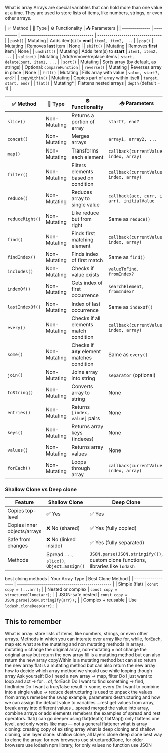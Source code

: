 What is array
Arrays are special variables that can hold more than one value at a time.
They are used to store lists of items, like numbers, strings, or even other arrays.

| ✅ Method       | 🧩 Type    | ⚙️ Functionality                     | 📥 Parameters                    |
| -------------- | ---------- | ------------------------------------ | 
-------------------------------- |
| `push()`       | Mutating   | Adds item(s) to **end**              | `item1, item2, ...`              |
| `pop()`        | Mutating   | Removes **last** item                | None                             |
| `shift()`      | Mutating   | Removes **first** item               | None                             |
| `unshift()`    | Mutating   | Adds item(s) to **start**            | `item1, item2, ...`              |
| `splice()`     | Mutating   | Add/remove/replace items             | `start, deleteCount, item1, ...` |
| `sort()`       | Mutating   | Sorts array (by default, as strings) | Optional: `compareFunction`      |
| `reverse()`    | Mutating   | Reverses array in place              | None                             |
| `fill()`       | Mutating   | Fills array with value               | `value, start?, end?`            |
| `copyWithin()` | Mutating   | Copies part of array within itself   | `target, start, end?`            |
| `flat()`       | Mutating\* | Flattens nested arrays               | `depth` (default = 1)            |


| ✅ Method        | 🧩 Type      | ⚙️ Functionality                            | 📥 Parameters                               |
| --------------- | ------------ | ------------------------------------------- | ------------------------------------------- |
| `slice()`       | Non-Mutating | Returns a portion of array                  | `start?, end?`                              |
| `concat()`      | Non-Mutating | Merges arrays                               | `array1, array2, ...`                       |
| `map()`         | Non-Mutating | Transforms each element                     | `callback(currentValue, index, array)`      |
| `filter()`      | Non-Mutating | Filters elements based on condition         | `callback(currentValue, index, array)`      |
| `reduce()`      | Non-Mutating | Reduces array to single value               | `callback(acc, curr, i, arr), initialValue` |
| `reduceRight()` | Non-Mutating | Like reduce but from right                  | Same as `reduce()`                          |
| `find()`        | Non-Mutating | Finds first matching element                | `callback(currentValue, index, array)`      |
| `findIndex()`   | Non-Mutating | Finds index of first match                  | Same as `find()`                            |
| `includes()`    | Non-Mutating | Checks if value exists                      | `valueToFind, fromIndex?`                   |
| `indexOf()`     | Non-Mutating | Gets index of first occurrence              | `searchElement, fromIndex?`                 |
| `lastIndexOf()` | Non-Mutating | Index of last occurrence                    | Same as `indexOf()`                         |
| `every()`       | Non-Mutating | Checks if all elements match condition      | `callback(currentValue, index, array)`      |
| `some()`        | Non-Mutating | Checks if **any** element matches condition | Same as `every()`                           |
| `join()`        | Non-Mutating | Joins array into string                     | `separator` (optional)                      |
| `toString()`    | Non-Mutating | Converts array to string                    | None                                        |
| `entries()`     | Non-Mutating | Returns `[index, value]` pairs              | None                                        |
| `keys()`        | Non-Mutating | Returns array keys (indexes)                | None                                        |
| `values()`      | Non-Mutating | Returns array values                        | None                                        |
| `forEach()`     | Non-Mutating | Loops through array                         | `callback(currentValue, index, array)`      |


### Shallow Clone vs Deep clone
| Feature                     | Shallow Clone                              | Deep Clone                                                                      |
| --------------------------- | ------------------------------------------ | ------------------------------------------------------------------------------- |
| Copies top-level            | ✅ Yes                                      | ✅ Yes                                                                           |
| Copies inner objects/arrays | ❌ No (shared)                              | ✅ Yes (fully copied)                                                            |
| Safe from changes           | ❌ No (linked inside)                       | ✅ Yes (fully separated)                                                         |
| Methods                     | Spread `...`, `slice()`, `Object.assign()` | `JSON.parse(JSON.stringify())`, custom clone functions, libraries like `lodash` |


best cloing methods
| Your Array Type    | Best Clone Method                               |
| ------------------ | ----------------------------------------------- |
| Simple (flat)      | `const copy = [...arr];`                        |
| Nested or complex  | `const copy = structuredClone(arr);`            |
| JSON-safe nested   | `const copy = JSON.parse(JSON.stringify(arr));` |
| Complex + reusable | Use `lodash.cloneDeep(arr);`                    |


## This to remember
What is array: store lists of items, like numbers, strings, or even other arrays.
Methods in which you can interate over array like for, while, forEach, map etc
what are the mutating and non mutating methods in arrays. mutating = change the original array, non-mutating = not change the original array
but return the new array
fill is a mutating method but can also return the new array
copyWithin is a mutating method but can also return the new array
flat is a mutating method but can also return the new array
how to decide which array method we should use while looping though array
Ask yourself:
Do I need a new array → map, filter
Do I just want to loop and act → for .. of, forEach
Do I want to find something → find, findIndex
Do I want a true/false result → some, every
Do I want to combine into a single value → reduce
destructuring is used to unpack the values from arrays
remeber the swap example, parameters destructuring and how we can assign the default value to variables
...rest get values from array, break array into different values
...spread merged the value into array, combine arrays or add elements
remebers the examples of spread and rest operators.
flat() can go deeper using flat(depth) flatMap() only flattens one level, and only works like map — not a general flattener
what is array cloning: creating copy of existing array
what is deep cloning and shallow cloning, one layer clone: shallow clone, all layers clone deep clone
best way to clone the array: for new browsers use structuredClone, for older browsers use lodash npm library, for only values no function use JSON